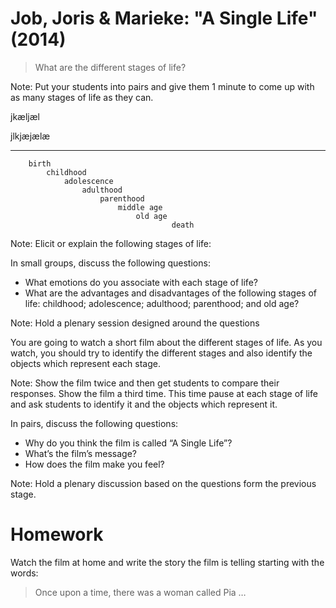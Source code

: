 <!-- .slide: data-background-color="black" data-background-transition="zoom" data-transition-speed="fast" -->

# Job, Joris & Marieke: "A Single Life" (2014)


<!-- .slide: data-background-color="black" data-background-transition="zoom" data-transition-speed="fast" -->

> What are the different stages of life?

Note: Put your students into pairs and give them 1 minute to come up with as many stages of life as they can.



jkæljæl


jlkjæjælæ



---



<!-- .slide: data-background-color="orange" data-background-transition="zoom" data-transition-speed="fast" -->

``` 
    birth 
        childhood 
            adolescence 
                adulthood 
                    parenthood 
                        middle age 
                            old age 
                                    death
```
Note: Elicit or explain the following stages of life:


In small groups, discuss the following questions:

- What emotions do you associate with each stage of life?
- What are the advantages and disadvantages of the following stages of life: 
childhood; adolescence; adulthood; parenthood; and old age? 

Note: Hold a plenary session designed around the questions 


You are going to watch a short film about the different stages of life. As you watch, you should try to identify the different stages and also identify the objects which represent each stage.

Note: Show the film twice and then get students to compare their responses. Show the film a third time. This time pause at each stage of life and ask students to identify it and the objects which represent it.


In pairs, discuss the following questions:

- Why do you think the film is called “A Single Life”?
- What’s the film’s message?
- How does the film make you feel?
 
Note: Hold a plenary discussion based on the questions form the previous stage.


# Homework

Watch the film at home and write the story the film is telling starting with the words:

> Once upon a time, there was a woman called Pia …